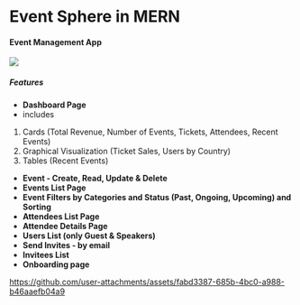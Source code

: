 # Event Sphere in MERN
#### Event Management App 

![](https://res.cloudinary.com/dnyp1e0zo/image/upload/v1738675226/event-sphere/ob57lkpaqcernkdykuii.png)

##### Features


- **Dashboard Page**
 - includes
1. Cards (Total Revenue, Number of Events, Tickets, Attendees, Recent Events)
2. Graphical Visualization (Ticket Sales, Users by Country)
3. Tables (Recent Events)

- **Event - Create, Read, Update & Delete**
- **Events List Page**
- **Event Filters by Categories and Status (Past, Ongoing, Upcoming) and Sorting**
- **Attendees List Page**
- **Attendee Details Page**
- **Users List (only Guest & Speakers)**
- **Send Invites - by email** 
- **Invitees List**
- **Onboarding page**



https://github.com/user-attachments/assets/fabd3387-685b-4bc0-a988-b46aaefb04a9


